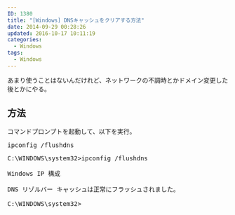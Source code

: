 ```yaml
---
ID: 1380
title: "[Windows] DNSキャッシュをクリアする方法"
date: 2014-09-29 00:28:26
updated: 2016-10-17 10:11:19
categories:
  - Windows
tags: 
  - Windows
---
```


あまり使うことはないんだけれど、ネットワークの不調時とかドメイン変更した後とかにやる。

<!--more-->
<h2>方法</h2>
コマンドプロンプトを起動して、以下を実行。
<pre>ipconfig /flushdns</pre>

<pre class="cmd">C:\WINDOWS\system32>ipconfig /flushdns

Windows IP 構成

DNS リゾルバー キャッシュは正常にフラッシュされました。

C:\WINDOWS\system32></pre>
